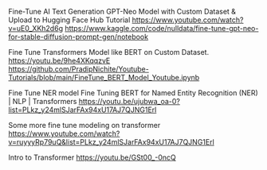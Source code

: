 

Fine-Tune AI Text Generation GPT-Neo Model with Custom Dataset & Upload to Hugging Face Hub Tutorial
https://www.youtube.com/watch?v=uE0_XKh2d6g
https://www.kaggle.com/code/nulldata/fine-tune-gpt-neo-for-stable-diffusion-prompt-gen/notebook



Fine Tune Transformers Model like BERT on Custom Dataset.
https://youtu.be/9he4XKqqzvE    
https://github.com/PradipNichite/Youtube-Tutorials/blob/main/FineTune_BERT_Model_Youtube.ipynb


Fine Tune NER model
Fine Tuning BERT for Named Entity Recognition (NER) | NLP | Transformers
https://youtu.be/ujubwa_oa-0?list=PLkz_y24mlSJarFAx94xU17AJ7QJNG1Erl

Some more fine tune modeling on transformer
https://www.youtube.com/watch?v=ruyyyRp79uQ&list=PLkz_y24mlSJarFAx94xU17AJ7QJNG1Erl







Intro to Transformer
https://youtu.be/GSt00_-0ncQ

